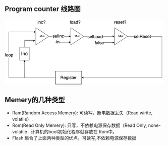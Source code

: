## Program counter 线路图
![Program counter 线路图](./ch3/pc.png)

## Memery的几种类型
* Ram(Random Access Memery): 可读写，断电数据丢失（Read wirite, volatile）. 
* Rom(Read Only Memery): 只写，不依赖电源保存数据（Read Only, none-volatile . 计算机的boot初始化程序就存放在 Rom中。
* Flash:集合了上面两种类型的优点。可读写,不依赖电源保存数据.
